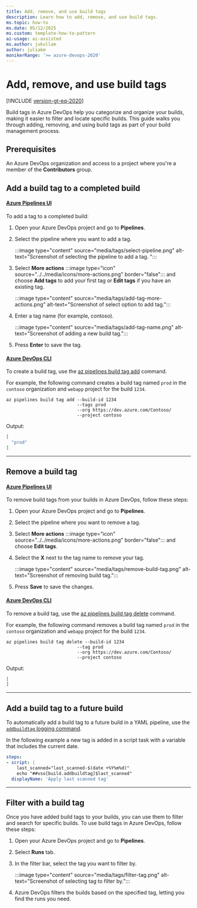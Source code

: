 ```yaml
---
title: Add, remove, and use build tags
description: Learn how to add, remove, and use build tags. 
ms.topic: how-to 
ms.date: 05/12/2025
ms.custom: template-how-to-pattern
ai-usage: ai-assisted
ms.author: jukullam
author: juliakm
monikerRange: '>= azure-devops-2020'
---
```


# Add, remove, and use build tags

[!INCLUDE [version-gt-eq-2020](../../includes/version-gt-eq-2020.md)]

Build tags in Azure DevOps help you categorize and organize your builds, making it easier to filter and locate specific builds. This guide walks you through adding, removing, and using build tags as part of your build management process.  

## Prerequisites

An Azure DevOps organization and access to a project where you're a member of the **Contributors** group.

## Add a build tag to a completed build

#### [Azure Pipelines UI](#azure-pipelines-ui)

To add a tag to a completed build:

1. Open your Azure DevOps project and go to **Pipelines**.
1. Select the pipeline where you want to add a tag.

    :::image type="content" source="media/tags/select-pipeline.png" alt-text="Screenshot of selecting the pipeline to add a tag. ":::

1. Select **More actions** :::image type="icon" source="../../media/icons/more-actions.png" border="false"::: and choose **Add tags** to add your first tag or **Edit tags** if you have an existing tag. 

    :::image type="content" source="media/tags/add-tag-more-actions.png" alt-text="Screenshot of select option to add tag.":::

1. Enter a tag name (for example, contoso).

    :::image type="content" source="media/tags/add-tag-name.png" alt-text="Screenshot of adding a new build tag.":::

1. Press **Enter**  to save the tag.

#### [Azure DevOps CLI](#azure-devops-cli)

To create a build tag, use the [az pipelines build tag add](/cli/azure/pipelines/build/tag#az-pipelines-build-tag-add) command.

For example, the following command creates a build tag named `prod` in the `contoso` organization and `webapp` project for the build `1234`.

```azurecli
az pipelines build tag add --build-id 1234
                           --tags prod
                           --org https://dev.azure.com/Contoso/
                           --project contoso
```
Output:

```json
[
  "prod"
]
```

---


## Remove a build tag

#### [Azure Pipelines UI](#tab/azure-pipelines-ui)

To remove build tags from your builds in Azure DevOps, follow these steps:

1. Open your Azure DevOps project and go to **Pipelines**.
1. Select the pipeline where you want to remove a tag.
1. Select **More actions** :::image type="icon" source="../../media/icons/more-actions.png" border="false"::: and choose **Edit tags**. 
1. Select the **X** next to the tag name to remove your tag.

    :::image type="content" source="media/tags/remove-build-tag.png" alt-text="Screenshot of removing build tag.":::

1. Press **Save** to save the changes.

#### [Azure DevOps CLI](#tab/azure-devops-cli)

To remove a build tag, use the [az pipelines build tag delete](/cli/azure/pipelines/build/tag#az-pipelines-build-tag-delete) command.

For example, the following command removes a build tag named `prod` in the `contoso` organization and `webapp` project for the build `1234`.

```azurecli
az pipelines build tag delete --build-id 1234
                           --tag prod
                           --org https://dev.azure.com/Contoso/
                           --project contoso
```

Output:

```json
[
]
```

---

## Add a build tag to a future build

To automatically add a build tag to a future build in a YAML pipeline, use the [`addbuildtag` logging command](../scripts/logging-commands.md#addbuildtag-add-a-tag-to-the-build). 

In the following example a new tag is added in a script task with a variable that includes the current date.

```yaml
steps:
- script: |
    last_scanned="last_scanned-$(date +%Y%m%d)"
    echo "##vso[build.addbuildtag]$last_scanned"
  displayName: 'Apply last scanned tag'
```
---

## Filter with a build tag

Once you have added build tags to your builds, you can use them to filter and search for specific builds. To use build tags in Azure DevOps, follow these steps:

1. Open your Azure DevOps project and go to **Pipelines**.
1. Select **Runs** tab.
1. In the filter bar, select the tag you want to filter by.

    :::image type="content" source="media/tags/filter-tag.png" alt-text="Screenshot of selecting tag to filter by.":::

1. Azure DevOps filters the builds based on the specified tag, letting you find the runs you need.

